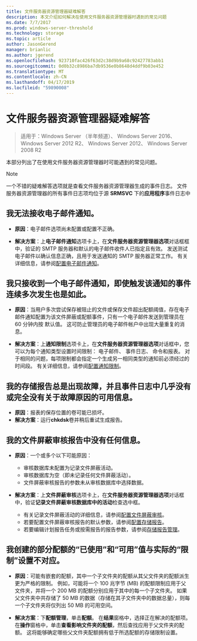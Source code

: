 ```yaml
---
title: 文件服务器资源管理器疑难解答
description: 本文介绍如何解决在使用文件服务器资源管理器时遇到的常见问题
ms.date: 7/7/2017
ms.prod: windows-server-threshold
ms.technology: storage
ms.topic: article
author: JasonGerend
manager: brianlic
ms.author: jgerend
ms.openlocfilehash: 923710fac426f63d2c38d9b9a68c92427783abb1
ms.sourcegitcommit: 0d0b32c8986ba7db9536e0b8648d4ddf9b03e452
ms.translationtype: MT
ms.contentlocale: zh-CN
ms.lasthandoff: 04/17/2019
ms.locfileid: "59890008"
---
```

# <a name="troubleshooting-file-server-resource-manager"></a>文件服务器资源管理器疑难解答

> 适用于：Windows Server （半年频道）、 Windows Server 2016、 Windows Server 2012 R2、 Windows Server 2012、 Windows Server 2008 R2

本部分列出了在使用文件服务器资源管理器时可能遇到的常见问题。

> [!Note]
> 一个不错的疑难解答选项就是查看文件服务器资源管理器生成的事件日志。 文件服务器资源管理器的所有事件日志项均位于源 **SRMSVC** 下的**应用程序**事件日志中

## <a name="i-am-not-receiving-e-mail-notifications"></a>我无法接收电子邮件通知。

-   **原因**：电子邮件选项尚未配置或配置不正确。

-   **解决方案**：上**电子邮件通知**选项卡上，在**文件服务器资源管理器选项**对话框框中，验证的 SMTP 服务器和默认的电子邮件收件人已指定且有效。 发送测试电子邮件以确认信息正确，且用于发送通知的 SMTP 服务器正常工作。 有关详细信息，请参阅[配置电子邮件通知](configure-email-notifications.md)。


## <a name="i-am-only-receiving-one-e-mail-notification-even-though-the-event-that-triggered-that-notification-happened-several-times-in-a-row"></a>我只接收到一个电子邮件通知，即使触发该通知的事件连续多次发生也是如此。

-   **原因**：当用户多次尝试保存被阻止的文件或保存文件超出配额阈值，存在电子邮件通知配置为该文件屏蔽或配额事件，只有一个电子邮件发送到管理员在 60 分钟内按 默认值。 这可防止管理员的电子邮件帐户中出现大量重复的消息。

-   **解决方案**：上**通知限制**选项卡上，在**文件服务器资源管理器选项**对话框中，您可以为每个通知类型设置时间限制： 电子邮件、 事件日志、 命令和报表。 对于相同的问题，每项限制都会指定一个生成另一相同类型的通知前必须经过的时间段。 有关详细信息，请参阅[配置通知限制](configure-notification-limits.md)。


## <a name="my-storage-reports-keep-failing-and-little-or-no-information-is-available-in-the-event-log-regarding-the-source-of-the-failure"></a>我的存储报告总是出现故障，并且事件日志中几乎没有或完全没有关于故障原因的可用信息。

-   **原因**：报表的保存位置的卷可能已损坏。
-   **解决方案**：运行**chkdsk**卷并稍后重试生成报告。

## <a name="my-file-screening-audit-reports-do-not-contain-any-information"></a>我的文件屏蔽审核报告中没有任何信息。

-   **原因**：一个或多个以下可能原因：
    -   审核数据库未配置为记录文件屏蔽活动。
    -   审核数据库为空（即未记录任何文件屏蔽活动）。
    -   文件屏蔽审核报告的参数未从审核数据库中选择数据。
    
-   **解决方案**：上**文件屏蔽审核**选项卡上，在**文件服务器资源管理器选项**对话框中，验证**记录文件屏蔽审核数据库中的活动**检查选中框。
    -   有关记录文件屏蔽活动的详细信息，请参阅[配置文件屏蔽审核](configure-file-screen-audit.md)。
    -   若要配置文件屏蔽审核报告的默认参数，请参阅[配置存储报告](configure-storage-reports.md)。
    -   若要编辑计划报告任务或按需报告的报告参数，请参阅[存储报告管理](storage-reports-management.md)。

## <a name="the-used-and-available-values-for-some-of-the-quotas-i-have-created-do-not-correspond-to-the-actual-limit-setting"></a>我创建的部分配额的“已使用”和“可用”值与实际的“限制”设置不对应。

-   **原因**：可能有嵌套的配额，其中一个子文件夹的配额从其父文件夹的配额派生更为严格的限制。 例如，可能将一个 100 兆字节 (MB) 的配额限制应用于父文件夹，并将一个 200 MB 的配额分别应用于其中的每一个子文件夹。 如果父文件夹中共存储了 50 MB 的数据（存储在其子文件夹中的数据总量），则每一个子文件夹将仅列出 50 MB 的可用空间。

-   **解决方案**：下**配额管理**，单击**配额**。 在**结果**窗格中，选择正在解决的配额项。 在**操作**窗格中，单击**查看影响文件夹的配额**，然后查找应用于父文件夹的配额。 这将能够确定哪些父文件夹配额拥有低于所选配额的存储限制设置。

